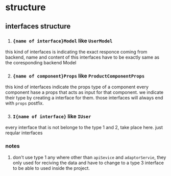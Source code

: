 # structure

## interfaces structure

1. ### `{name of interface}Model` like `UserModel`
this kind of interfaces is indicating the exact responce coming from backend, name and content of this interfaces have to be exactly same as the coresponding backend Model

2. ### `{name of component}Props` like `ProductComponentProps`
this kind of interfaces indicate the props type of a component
every component hase a props that acts as input for that component. we indicate their type by creating a interface for them. those interfaces will always end with `props` postfix.

3. ### `I{name of interface}` like `IUser`
every interface that is not belonge to the type 1 and 2, take place here. just reqular interfaces


### notes
1. don't use type 1 any where other than `apiSevice` and `adaptorServie`, they only used for reciving the data and have to change to a type 3 interface to be able to used inside the project.
